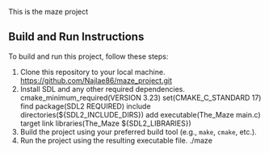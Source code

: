 This is the maze project 

## Build and Run Instructions

To build and run this project, follow these steps:

1. Clone this repository to your local machine.
	https://github.com/Najlae86/maze_project.git
2. Install SDL and any other required dependencies.
	cmake_minimum_required(VERSION 3.23)
	set(CMAKE_C_STANDARD 17)
	find package(SDL2 REQUIRED)
	include directories(${SDL2_INCLUDE_DIRS})
	add executable(The_Maze main.c)
	target link libraries(The_Maze ${SDL2_LIBRARIES})
3. Build the project using your preferred build tool (e.g., `make`, `cmake`, etc.).
4. Run the project using the resulting executable file.
	./maze
